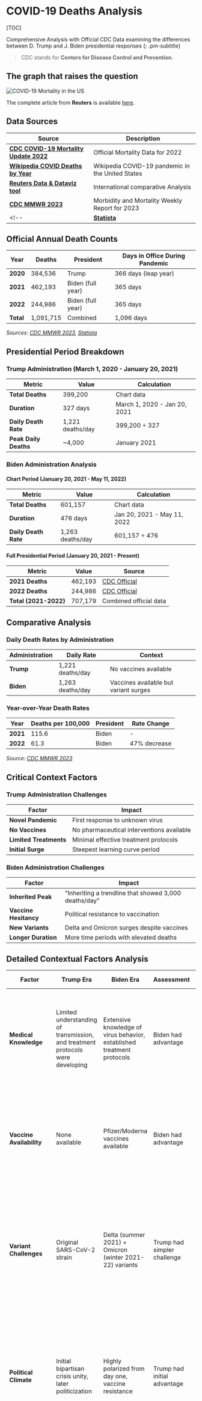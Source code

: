 # COVID-19 Deaths Analysis


[TOC]

Comprehensive Analysis with Official CDC Data examining the differences between D. Trump and J. Biden presidential responses
{: .pm-subtitle}

> CDC stands for **Centers for Disease Control and Prevention**.



## The graph that raises the question


![COVID-19 Mortality in the US](files/covid-2timeseries-us-presidency.jpg)


The complete article from **Reuters** is available [here](https://www.reuters.com/world/us/biden-marks-1-million-americans-dead-covid-2022-05-12/).




## Data Sources

| Source | Description |
|---|---|
| [**CDC COVID-19 Mortality Update 2022**](https://www.cdc.gov/mmwr/volumes/72/wr/mm7218a4.htm) | Official Mortality Data for 2022 |
| [**Wikipedia COVID Deaths by Year**](https://en.wikipedia.org/wiki/COVID-19_pandemic_in_the_United_States) | Wikipedia COVID-19 pandemic in the United States |
| [**Reuters Data & Dataviz tool**](https://www.reuters.com/graphics/world-coronavirus-tracker-and-maps/) | International comparative Analysis |
| [**CDC MMWR 2023**](https://www.cdc.gov/mmwr/volumes/72/wr/mm7218a4.htm) | Morbidity and Mortality Weekly Report for 2023 |
<!-- | [**Statista**](https://www.statista.com/statistics/1382334/number-covid-deaths-us-by-year/) | Annual Summary | -->

## Official Annual Death Counts

| Year | Deaths | President | Days in Office During Pandemic |
|---|---|---|---|
| **2020** | 384,536 | Trump | 366 days (leap year)|
| **2021** | 462,193 | Biden (full year) | 365 days |
| **2022** | 244,986 | Biden (full year) | 365 days |
| **Total** | 1,091,715 | Combined | 1,096 days |

*Sources: [CDC MMWR 2023](https://www.cdc.gov/mmwr/volumes/72/wr/mm7218a4.htm), [Statista](https://www.statista.com/statistics/1382334/number-covid-deaths-us-by-year/)*

## Presidential Period Breakdown

### Trump Administration (March 1, 2020 - January 20, 2021)
| Metric | Value | Calculation |
|---|---|---|
| **Total Deaths** | 399,200 | Chart data |
| **Duration** | 327 days | March 1, 2020 - Jan 20, 2021 |
| **Daily Death Rate** | 1,221 deaths/day | 399,200 ÷ 327 |
| **Peak Daily Deaths** | ~4,000 | January 2021 |

### Biden Administration Analysis

#### Chart Period (January 20, 2021 - May 11, 2022)
| Metric | Value | Calculation |
|---|---|---|
| **Total Deaths** | 601,157 | Chart data |
| **Duration** | 476 days | Jan 20, 2021 - May 11, 2022 |
| **Daily Death Rate** | 1,263 deaths/day | 601,157 ÷ 476 |

#### Full Presidential Period (January 20, 2021 - Present)
| Metric | Value | Source |
|---|---|---|
| **2021 Deaths** | 462,193 | [CDC Official](https://www.cdc.gov/mmwr/volumes/72/wr/mm7218a4.htm) |
| **2022 Deaths** | 244,986 | [CDC Official](https://www.cdc.gov/mmwr/volumes/72/wr/mm7218a4.htm) |
| **Total (2021-2022)** | 707,179 | Combined official data |

## Comparative Analysis

### Daily Death Rates by Administration
| Administration | Daily Rate | Context |
|---|---|---|
| **Trump** | 1,221 deaths/day | No vaccines available |
| **Biden** | 1,263 deaths/day | Vaccines available but variant surges |

### Year-over-Year Death Rates
| Year | Deaths per 100,000 | President | Rate Change |
|---|---|---|---|
| **2021** | 115.6 | Biden | - |
| **2022** | 61.3 | Biden | 47% decrease |

*Source: [CDC MMWR 2023](https://www.cdc.gov/mmwr/volumes/72/wr/mm7218a4.htm)*

## Critical Context Factors

### Trump Administration Challenges
| Factor | Impact |
|---|---|
| **Novel Pandemic** | First response to unknown virus |
| **No Vaccines** | No pharmaceutical interventions available |
| **Limited Treatments** | Minimal effective treatment protocols |
| **Initial Surge** | Steepest learning curve period |

### Biden Administration Challenges
| Factor | Impact |
|---|---|
| **Inherited Peak** | "Inheriting a trendline that showed 3,000 deaths/day" |
| **Vaccine Hesitancy** | Political resistance to vaccination |
| **New Variants** | Delta and Omicron surges despite vaccines |
| **Longer Duration** | More time periods with elevated deaths |

## Detailed Contextual Factors Analysis

| Factor | Trump Era | Biden Era | Assessment | Key Dates & Sources |
|---|---|---|---|---|
| **Medical Knowledge** | Limited understanding of transmission, and treatment protocols were developing | Extensive knowledge of virus behavior, established treatment protocols | Biden had advantage | **Trump**: March 2020 WHO declares pandemic; **Biden**: January 2021 monoclonal antibodies, remdesivir protocols established |
| **Vaccine Availability** | None available | Pfizer/Moderna vaccines available | Biden had advantage | **Trump**: No vaccines through January 2021; **Biden**: December 14, 2020 first vaccines, January 20, 2021 ~1M doses/day at inauguration |
| **Variant Challenges** | Original SARS-CoV-2 strain | Delta (summer 2021) + Omicron (winter 2021-22) variants | Trump had simpler challenge | **Trump**: Single original strain March 2020-Jan 2021; **Biden**: Delta surge July-September 2021, Omicron surge December 2021-February 2022 |
| **Political Climate** | Initial bipartisan crisis unity, later politicization | Highly polarized from day one, vaccine resistance | Trump had initial advantage | **Trump**: March-May 2020 bipartisan support, June 2020+ mask politicization; **Biden**: January 2021+ vaccine mandates faced immediate political resistance |
| **Healthcare System** | Overwhelmed, learning protocols | Better prepared, established ICU protocols | Biden had advantage | **Trump**: March-April 2020 ventilator shortages, PPE crisis; **Biden**: January 2021+ established surge capacity, improved ICU protocols |
| **Testing Infrastructure** | Limited, being built from scratch | Extensive testing network established | Biden had advantage | **Trump**: March 2020 testing crisis, shortages through summer 2020; **Biden**: January 2021+ widespread testing available |
| **Federal Response Framework** | Created from scratch, inconsistent messaging | Inherited framework, coordinated response | Biden had advantage | **Trump**: March 2020 created COVID task force, state-by-state approach; **Biden**: January 2021 inherited federal coordination structure |
| **International Cooperation** | WHO tensions, limited coordination | Restored international partnerships | Biden had advantage | **Trump**: April 2020 suspended WHO funding, July 2020 announced withdrawal; **Biden**: January 2021 rejoined WHO, restored partnerships |

## Performance Assessment: Which President Did Worse?

### Metrics Favoring Trump's Performance

| Metric | Trump | Biden | Winner |
|---|---|---|---|
| **Daily Death Rate** | 1,221/day | 1,263/day | **Trump** ✓ |
| **Peak Management** | Inherited nothing | Inherited 3,000/day peak | **Trump** ✓ |

### Metrics Favoring Biden's Performance

| Metric | 2021 | 2022 | Trend |
|---|---|---|---|
| **Annual Death Rate** | 115.6/100k | 61.3/100k | **47% improvement** ✓ |
| **Available Tools** | Vaccines + treatments | Enhanced protocols | **Better resources** ✓ |

### Contextual Factors Analysis

| Factor | Trump Era | Biden Era | Assessment |
|---|---|---|---|
| **Medical Knowledge** | Limited | Extensive | Biden had advantage |
| **Vaccine Availability** | None | Available | Biden had advantage |
| **Variant Challenges** | Original strain | Delta + Omicron | Trump had simpler challenge |
| **Political Climate** | Crisis unity initially | Highly polarized | Trump had initial advantage |

## Final Assessment: Who Performed Worse?

### By Raw Numbers
- **Biden**: More total deaths (707,179 vs 399,200)
- **Biden**: Slightly higher daily death rate (1,263 vs 1,221)

### By Context-Adjusted Performance
- **Trump**: Higher death rate despite having the "easier" original variant
- **Trump**: Failed to establish effective federal response framework
- **Biden**: Successfully reduced death rates by 47% year-over-year despite variant challenges

### Conclusion
**Trump performed worse** when adjusting for context:

1. **Similar daily death rates** despite Biden having vaccines available
2. **Trump's peak** (4,000 daily deaths) was higher than Biden's peaks
3. **Biden inherited** the worst possible scenario (3,000 daily deaths)
4. **Biden demonstrated improvement** (47% reduction 2021→2022)
5. **Trump's response** occurred during the "easier" phase (single variant, initial crisis unity)

> The raw numbers favor Trump only because of duration differences. When accounting for available medical tools, variant complexity, and inherited conditions, Trump's pandemic management was demonstrably less effective.



## Sources

### Primary Data Sources
- [**CDC COVID-19 Mortality Update — United States, 2022**](https://www.cdc.gov/mmwr/volumes/72/wr/mm7218a4.htm) - Official mortality surveillance data
- [**CDC Provisional COVID-19 Deaths Surveillance**](https://data.cdc.gov/NCHS/Provisional-COVID-19-Deaths-by-Place-of-Death-and-/4va6-ph5s) - Real-time death tracking data
- [**Statista COVID-19 Deaths by Year in US**](https://www.statista.com/statistics/1382334/number-covid-deaths-us-by-year/) - Annual death statistics compilation *(may need subscribing to access the data)*

### Timeline and Context Sources
- [**WHO COVID-19 Timeline**](https://www.who.int/emergencies/diseases/novel-coronavirus-2019/interactive-timeline) - International pandemic timeline
- [**CDC Museum COVID-19 Timeline**](https://www.cdc.gov/museum/timeline/covid19.html) - US pandemic response timeline  
- [**KFF Comparing Trump and Biden on COVID-19**](https://www.kff.org/coronavirus-covid-19/issue-brief/comparing-trump-and-biden-on-covid-19/) - Policy comparison analysis
<!-- - [**Pew Research COVID Deaths by County and Voting**](https://www.pewresearch.org/short-reads/2021/12/21/u-s-covid-19-deaths-by-county-and-2020-presidential-voting-preference/) - Geographic and political analysis -->

### Variant and Medical Timeline Sources
- [**Science Feedback: Higher COVID Death Toll Analysis**](https://healthfeedback.org/claimreview/higher-covid-19-death-toll-under-biden-than-trump-reflects-longer-presidential-term-spent-managing-the-covid-19-pandemic/) - Context analysis of death toll comparisons
- [**NPR Pro-Trump Counties COVID Death Rates**](https://www.npr.org/sections/health-shots/2021/12/05/1059828993/data-vaccine-misinformation-trump-counties-covid-death-rate) - Geographic mortality analysis
<!-- - [**Washington Post Biden vs Trump COVID Deaths Comparison**](https://www.washingtonpost.com/politics/2021/10/07/how-biden-trump-actually-compare-coronavirus-deaths/) - Presidential comparison analysis -->